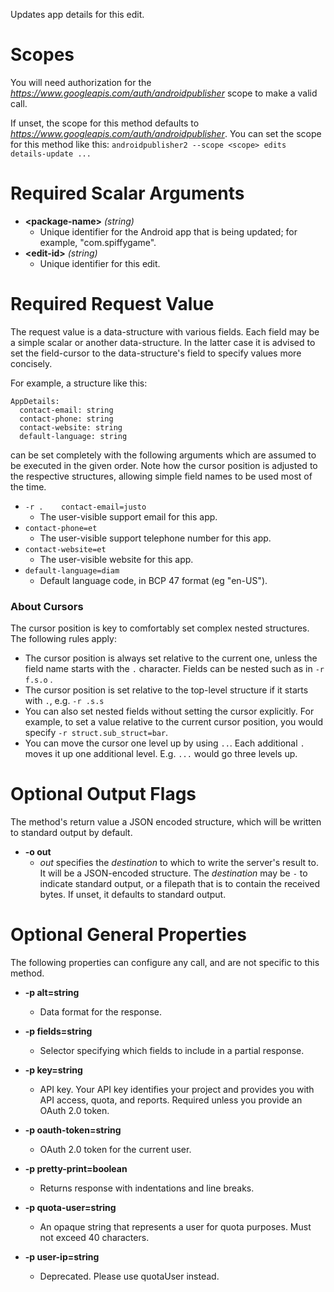 Updates app details for this edit.
# Scopes

You will need authorization for the *https://www.googleapis.com/auth/androidpublisher* scope to make a valid call.

If unset, the scope for this method defaults to *https://www.googleapis.com/auth/androidpublisher*.
You can set the scope for this method like this: `androidpublisher2 --scope <scope> edits details-update ...`
# Required Scalar Arguments
* **&lt;package-name&gt;** *(string)*
    - Unique identifier for the Android app that is being updated; for example, &#34;com.spiffygame&#34;.
* **&lt;edit-id&gt;** *(string)*
    - Unique identifier for this edit.
# Required Request Value

The request value is a data-structure with various fields. Each field may be a simple scalar or another data-structure.
In the latter case it is advised to set the field-cursor to the data-structure's field to specify values more concisely.

For example, a structure like this:
```
AppDetails:
  contact-email: string
  contact-phone: string
  contact-website: string
  default-language: string

```

can be set completely with the following arguments which are assumed to be executed in the given order. Note how the cursor position is adjusted to the respective structures, allowing simple field names to be used most of the time.

* `-r .    contact-email=justo`
    - The user-visible support email for this app.
* `contact-phone=et`
    - The user-visible support telephone number for this app.
* `contact-website=et`
    - The user-visible website for this app.
* `default-language=diam`
    - Default language code, in BCP 47 format (eg &#34;en-US&#34;).


### About Cursors

The cursor position is key to comfortably set complex nested structures. The following rules apply:

* The cursor position is always set relative to the current one, unless the field name starts with the `.` character. Fields can be nested such as in `-r f.s.o` .
* The cursor position is set relative to the top-level structure if it starts with `.`, e.g. `-r .s.s`
* You can also set nested fields without setting the cursor explicitly. For example, to set a value relative to the current cursor position, you would specify `-r struct.sub_struct=bar`.
* You can move the cursor one level up by using `..`. Each additional `.` moves it up one additional level. E.g. `...` would go three levels up.


# Optional Output Flags

The method's return value a JSON encoded structure, which will be written to standard output by default.

* **-o out**
    - *out* specifies the *destination* to which to write the server's result to.
      It will be a JSON-encoded structure.
      The *destination* may be `-` to indicate standard output, or a filepath that is to contain the received bytes.
      If unset, it defaults to standard output.
# Optional General Properties

The following properties can configure any call, and are not specific to this method.

* **-p alt=string**
    - Data format for the response.

* **-p fields=string**
    - Selector specifying which fields to include in a partial response.

* **-p key=string**
    - API key. Your API key identifies your project and provides you with API access, quota, and reports. Required unless you provide an OAuth 2.0 token.

* **-p oauth-token=string**
    - OAuth 2.0 token for the current user.

* **-p pretty-print=boolean**
    - Returns response with indentations and line breaks.

* **-p quota-user=string**
    - An opaque string that represents a user for quota purposes. Must not exceed 40 characters.

* **-p user-ip=string**
    - Deprecated. Please use quotaUser instead.
